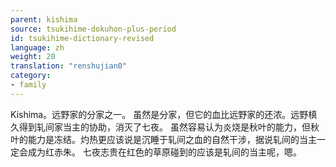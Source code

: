 ```yaml
---
parent: kishima
source: tsukihime-dokuhon-plus-period
id: tsukihime-dictionary-revised
language: zh
weight: 20
translation: "renshujian0"
category:
- family
---
```


Kishima。远野家的分家之一。
虽然是分家，但它的血比远野家的还浓。远野槙久得到轧间家当主的协助，消灭了七夜。
虽然容易认为炎烧是秋叶的能力，但秋叶的能力是冻结。灼热更应该说是沉睡于轧间之血的自然干涉，据说轧间的当主一定会成为红赤朱。
七夜志贵在红色的草原碰到的应该是轧间的当主呢，嗯。
